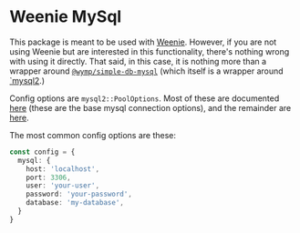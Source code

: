 Weenie MySql
========================================================================================================================

This package is meant to be used with [Weenie](https://wymp.github.io/weenie). However, if you are not using
Weenie but are interested in this functionality, there's nothing wrong with using it directly. That said, in this case,
it is nothing more than a wrapper around [`@wymp/simple-db-mysql`](https://npmjs.com/package/@wymp/simple-db-mysql)
(which itself is a wrapper around [`mysql2](https://npmjs.com/package/mysql2).)

Config options are `mysql2::PoolOptions`. Most of these are documented
[here](https://github.com/mysqljs/mysql#connection-options) (these are the base mysql connection options), and the
remainder are [here](https://github.com/sidorares/node-mysql2/blob/73df13cbd5dcc109504e630d93006a23adc65c02/typings/mysql/lib/Pool.d.ts#L12).

The most common config options are these:

```ts
const config = {
  mysql: {
    host: 'localhost',
    port: 3306,
    user: 'your-user',
    password: 'your-password',
    database: 'my-database',
  }
}
```
